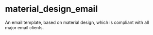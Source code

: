 # material_design_email
An email template, based on material design, which is compliant with all major email clients.
